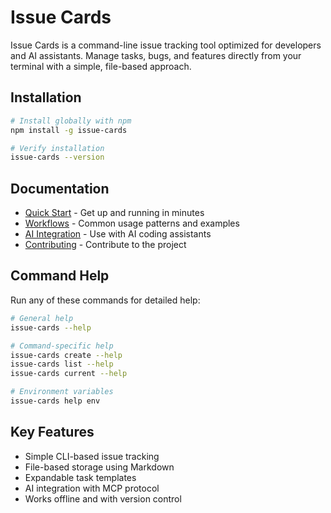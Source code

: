 # Issue Cards

Issue Cards is a command-line issue tracking tool optimized for developers and AI assistants. Manage tasks, bugs, and features directly from your terminal with a simple, file-based approach.

## Installation

```bash
# Install globally with npm
npm install -g issue-cards

# Verify installation
issue-cards --version
```

## Documentation

- [Quick Start](quick-start.md) - Get up and running in minutes
- [Workflows](workflows.md) - Common usage patterns and examples
- [AI Integration](ai-integration.md) - Use with AI coding assistants
- [Contributing](contributing.md) - Contribute to the project

## Command Help

Run any of these commands for detailed help:

```bash
# General help
issue-cards --help

# Command-specific help
issue-cards create --help
issue-cards list --help
issue-cards current --help

# Environment variables
issue-cards help env
```

## Key Features

- Simple CLI-based issue tracking
- File-based storage using Markdown
- Expandable task templates
- AI integration with MCP protocol
- Works offline and with version control